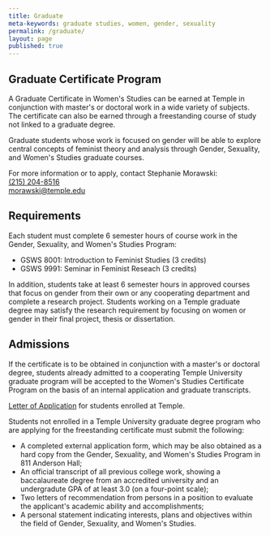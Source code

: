 ```yaml
---
title: Graduate
meta-keywords: graduate studies, women, gender, sexuality
permalink: /graduate/
layout: page
published: true
---
```


## Graduate Certificate Program

A Graduate Certificate in Women's Studies can be earned at Temple in conjunction with master's or doctoral work in a wide variety of subjects. The certificate can also be earned through a freestanding course of study not linked to a graduate degree.

Graduate students whose work is focused on gender will be able to explore central concepts of feminist theory and analysis through Gender, Sexuality, and Women's Studies graduate courses.

For more information or to apply, contact Stephanie Morawski:<br />
[(215) 204-8516](tel:2152048516)<br/>
[morawski@temple.edu](mailto:morawski@temple.edu)<br/>

## Requirements

Each student must complete 6 semester hours of course work in the Gender, Sexuality, and Women's Studies Program:

- GSWS 8001: Introduction to Feminist Studies (3 credits)
- GSWS 9991: Seminar in Feminist Reseach (3 credits)

In addition, students take at least 6 semester hours in approved courses that focus on gender from their own or any cooperating department and complete a research project. Students working on a Temple graduate degree may satisfy the research requirement by focusing on women or gender in their final project, thesis or dissertation.

## Admissions

If the certificate is to be obtained in conjunction with a master's or doctoral degree, students already admitted to a cooperating Temple University graduate program will be accepted to the Women's Studies Certificate Program on the basis of an internal application and graduate transcripts.

[Letter of Application](http://www.cla.temple.edu/gender-sexuality-and-womens-studies/docs/gradtemapp.pdf) for students enrolled at Temple.

Students not enrolled in a Temple University graduate degree program who are applying for the freestanding certificate must submit the following:

- A completed external application form, which may be also obtained as a hard copy from the Gender, Sexuality, and Women's Studies Program in 811 Anderson Hall;
- An official transcript of all previous college work, showing a baccalaureate degree from an accredited university and an undergradute GPA of at least 3.0 (on a four-point scale);
- Two letters of recommendation from persons in a position to evaluate the applicant's academic ability and accomplishments;
- A personal statement indicating interests, plans and objectives within the field of Gender, Sexuality, and Women's Studies.
